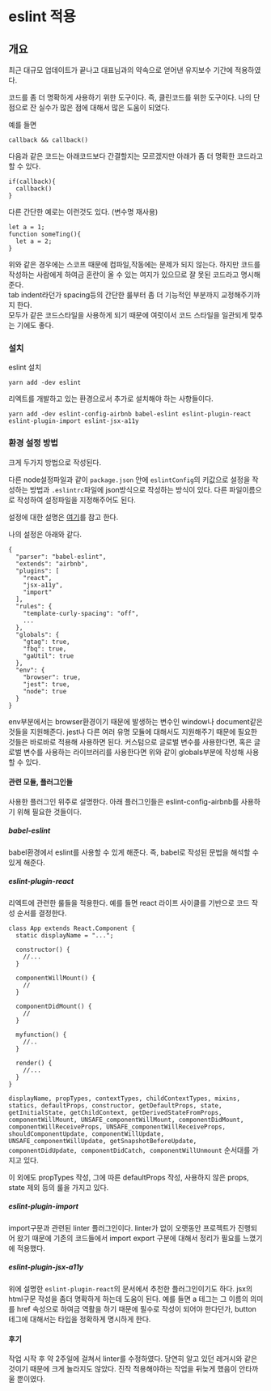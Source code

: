 # eslint 적용

## 개요

최근 대규모 업데이트가 끝나고 대표님과의 약속으로 얻어낸 유지보수 기간에 적용하였다.  

코드를 좀 더 명확하게 사용하기 위한 도구이다. 즉, 클린코드를 위한 도구이다.
나의 단점으로 잔 실수가 많은 점에 대해서 많은 도움이 되었다.  

예를 들면

```
callback && callback()
```

다음과 같은 코드는 아래코드보다 간결할지는 모르겠지만 아래가 좀 더 명확한 코드라고 할 수 있다.

```
if(callback){
  callback()
}
```

다른 간단한 예로는 이런것도 있다. (변수명 재사용)

```
let a = 1;
function someTing(){
  let a = 2;
}

```

위와 같은 경우에는 스코프 때문에 컴파일,작동에는 문제가 되지 않는다. 하지만 코드를 작성하는 사람에게 하여금 혼란이 올 수 있는 여지가 있으므로 잘 못된 코드라고 명시해준다.  
tab indent라던가 spacing등의 간단한 룰부터 좀 더 기능적인 부분까지 교정해주기까지 한다.  
모두가 같은 코드스타일을 사용하게 되기 때문에 여럿이서 코드 스타일을 일관되게 맞추는 기에도 좋다.

### 설치

eslint 설치  
```
yarn add -dev eslint
```

리엑트를 개발하고 있는 환경으로서 추가로 설치해야 하는 사항들이다.  

```
yarn add -dev eslint-config-airbnb babel-eslint eslint-plugin-react eslint-plugin-import eslint-jsx-a11y
```

### 환경 설정 방법

크게 두가지 방법으로 작성된다.

다른 node설정파일과 같이 `package.json` 안에 `eslintConfig`의 키값으로 설정을 작성하는 방법과
`.eslintrc`파일에 json방식으로 작성하는 방식이 있다. 다른 파일이름으로 작성하여 설정파일을 지정해주어도 된다.

설정에 대한 설명은 [여기](https://eslint.org/docs/user-guide/configuring)를 참고 한다.


나의 설정은 아래와 같다.  
```
{
  "parser": "babel-eslint",
  "extends": "airbnb",
  "plugins": [
    "react",
    "jsx-a11y",
    "import"
  ],
  "rules": {
    "template-curly-spacing": "off",
    ...
  },
  "globals": {
    "gtag": true,
    "fbq": true,
    "gaUtil": true
  },
  "env": {
    "browser": true,
    "jest": true,
    "node": true
  }
}
```

env부분에서는 browser환경이기 때문에 발생하는 변수인 window나 document같은 것들을 지원해준다.
jest나 다른 여러 유명 모듈에 대해서도 지원해주기 때문에 필요한 것들은 바로바로 적용해 사용하면 된다.
커스텀으로 글로벌 변수를 사용한다면, 혹은 글로벌 변수를 사용하는 라이브러리를 사용한다면 위와 같이 globals부분에 작성해 사용 할 수 있다.



#### 관련 모듈, 플러그인들

사용한 플러그인 위주로 설명한다. 아래 플러그인들은 eslint-config-airbnb를 사용하기 위해 필요한 것들이다.

##### babel-eslint

babel환경에서 eslint를 사용할 수 있게 해준다. 즉, babel로 작성된 문법을 해석할 수 있게 해준다.

##### eslint-plugin-react

리엑트에 관련한 룰들을 적용한다. 예를 들면 react 라이프 사이클를 기반으로 코드 작성 순서를 결정한다.

```
class App extends React.Component {
  static displayName = "...";

  constructor() {
    //...
  }

  componentWillMount() {
    //
  }

  componentDidMount() {
    //
  }

  myfunction() {
    //..
  }

  render() {
    //...
  }
}

```

`displayName, propTypes, contextTypes, childContextTypes, mixins, statics, defaultProps, constructor, getDefaultProps, state, getInitialState, getChildContext, getDerivedStateFromProps, componentWillMount, UNSAFE_componentWillMount, componentDidMount, componentWillReceiveProps, UNSAFE_componentWillReceiveProps, shouldComponentUpdate, componentWillUpdate, UNSAFE_componentWillUpdate, getSnapshotBeforeUpdate, componentDidUpdate, componentDidCatch, componentWillUnmount` 순서대를 가지고 있다.  

이 외에도 propTypes 작성, 그에 따른 defaultProps 작성, 사용하지 않은 props, state 제외 등의 룰을 가지고 있다.  

##### eslint-plugin-import

import구문과 관련된 linter 플러그인이다. linter가 없이 오랫동안 프로젝트가 진행되어 왔기 때문에 기존의 코드들에서 import export 구분에 대해서 정리가 필요를 느꼈기에 적용했다.

##### eslint-plugin-jsx-a11y

위에 설명한 `eslint-plugin-react`의 문서에서 추천한 플러그인이기도 하다. jsx의 html구문 작성을 좀더 명확하게 하는데 도움이 된다. 예를 들면 a 테그는 그 이름의 의미를 href 속성으로 하여금 역활을 하기 때문에 필수로 작성이 되어야 한다던가, button 테그에 대해서는 타입을 정확하게 명시하게 한다.



#### 후기

작업 시작 후 약 2주일에 걸쳐서 linter를 수정하였다. 당연히 알고 있던 레거시와 같은 것이기 때문에 크게 놀라지도 않았다. 진작 적용해야하는 작업을 뒤늦게 했음이 안타까울 뿐이였다.
